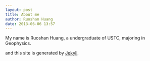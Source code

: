 ```yaml
---
layout: post
title: About me
author: Ruoshan Huang
date: 2013-06-06 13:57
---
```


My name is Ruoshan Huang, a undergraduate of USTC, majoring in Geophysics.

and this site is generated by [Jekyll](http://jekyllrb.com).

